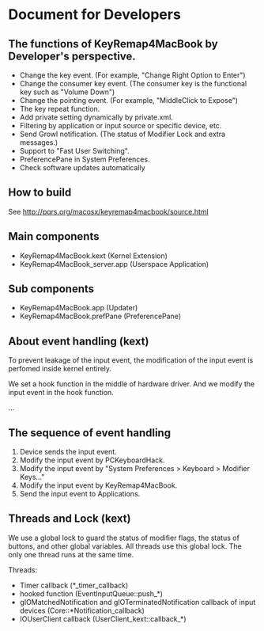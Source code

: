 Document for Developers
=======================

The functions of KeyRemap4MacBook by Developer's perspective.
-------------------------------------------------------------

* Change the key event. (For example, "Change Right Option to Enter")
* Change the consumer key event. (The consumer key is the functional key such as "Volume Down")
* Change the pointing event. (For example, "MiddleClick to Expose")
* The key repeat function.
* Add private setting dynamically by private.xml.
* Filtering by application or input source or specific device, etc.
* Send Growl notification. (The status of Modifier Lock and extra messages.)
* Support to "Fast User Switching".
* PreferencePane in System Preferences.
* Check software updates automatically


How to build
------------
See <http://pqrs.org/macosx/keyremap4macbook/source.html>


Main components
---------------
* KeyRemap4MacBook.kext (Kernel Extension)
* KeyRemap4MacBook_server.app (Userspace Application)


Sub components
--------------
* KeyRemap4MacBook.app (Updater)
* KeyRemap4MacBook.prefPane (PreferencePane)


About event handling (kext)
---------------------------
To prevent leakage of the input event, the modification of the input event is perfomed inside kernel entirely.

We set a hook function in the middle of hardware driver.
And we modify the input event in the hook function.

...


The sequence of event handling
------------------------------
1. Device sends the input event.
1. Modify the input event by PCKeyboardHack.
1. Modify the input event by "System Preferences > Keyboard > Modifier Keys..."
1. Modify the input event by KeyRemap4MacBook.
1. Send the input event to Applications.


Threads and Lock (kext)
-----------------------
We use a global lock to guard the status of modifier flags, the status of buttons, and other global variables.
All threads use this global lock. The only one thread runs at the same time.

Threads:

* Timer callback (*_timer_callback)
* hooked function (EventInputQueue::push_*)
* gIOMatchedNotification and gIOTerminatedNotification callback of input devices (Core::*Notification_callback)
* IOUserClient callback (UserClient_kext::callback_*)
